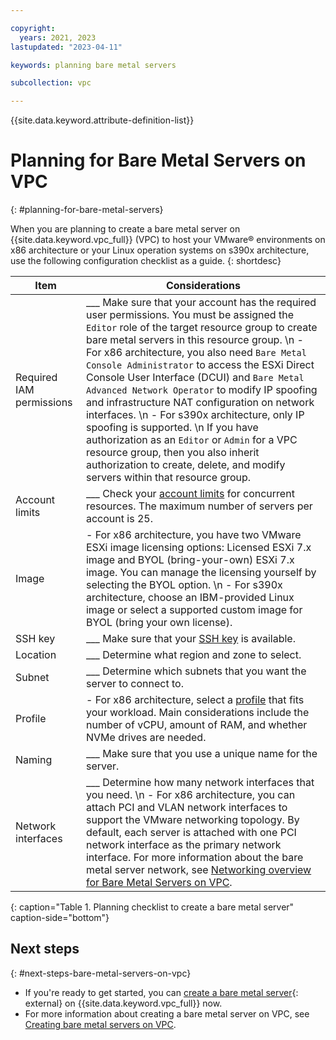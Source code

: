 ```yaml
---

copyright:
  years: 2021, 2023
lastupdated: "2023-04-11"

keywords: planning bare metal servers

subcollection: vpc

---
```


{{site.data.keyword.attribute-definition-list}}

# Planning for Bare Metal Servers on VPC
{: #planning-for-bare-metal-servers}

When you are planning to create a bare metal server on {{site.data.keyword.vpc_full}} (VPC) to host your VMware&reg; environments on x86 architecture or your Linux operation systems on s390x architecture, use the following configuration checklist as a guide.
{: shortdesc}

| Item | Considerations |
|----------|---------|
| Required IAM permissions | ___ Make sure that your account has the required user permissions. You must be assigned the `Editor` role of the target resource group to create bare metal servers in this resource group.  \n - For x86 architecture, you also need `Bare Metal Console Administrator` to access the ESXi Direct Console User Interface (DCUI) and `Bare Metal Advanced Network Operator` to modify IP spoofing and infrastructure NAT configuration on network interfaces.  \n - For s390x architecture, only IP spoofing is supported.  \n If you have authorization as an `Editor` or `Admin` for a VPC resource group, then you also inherit authorization to create, delete, and modify servers within that resource group. |
| Account limits | ___ Check your [account limits](/docs/vpc?topic=vpc-quotas#service-limits) for concurrent resources. The maximum number of servers per account is 25. |
| Image | - For x86 architecture, you have two VMware ESXi image licensing options: Licensed ESXi 7.x image and BYOL (bring-your-own) ESXi 7.x image. You can manage the licensing yourself by selecting the BYOL option.  \n - For s390x architecture, choose an IBM-provided Linux image or select a supported custom image for BYOL (bring your own license). |
| SSH key | ___ Make sure that your [SSH key](/docs/vpc?topic=vpc-ssh-keys#ssh-keys) is available. |
| Location | ___ Determine what region and zone to select. |
| Subnet | ___ Determine which subnets that you want the server to connect to. |
| Profile | - For x86 architecture, select a [profile](/docs/vpc?topic=vpc-bare-metal-servers-profile) that fits your workload. Main considerations include the number of vCPU, amount of RAM, and whether NVMe drives are needed. |
| Naming | ___ Make sure that you use a unique name for the server. |
| Network interfaces | ___ Determine how many network interfaces that you need.  \n - For x86 architecture, you can attach PCI and VLAN network interfaces to support the VMware networking topology. By default, each server is attached with one PCI network interface as the primary network interface. For more information about the bare metal server network, see [Networking overview for Bare Metal Servers on VPC](/docs/vpc?topic=vpc-bare-metal-servers-network). |
{: caption="Table 1. Planning checklist to create a bare metal server" caption-side="bottom"}


## Next steps
{: #next-steps-bare-metal-servers-on-vpc}

* If you're ready to get started, you can [create a bare metal server](/vpc-ext/provision/bm){: external} on {{site.data.keyword.vpc_full}} now.
* For more information about creating a bare metal server on VPC, see [Creating bare metal servers on VPC](/docs/vpc?topic=vpc-creating-bare-metal-servers).
